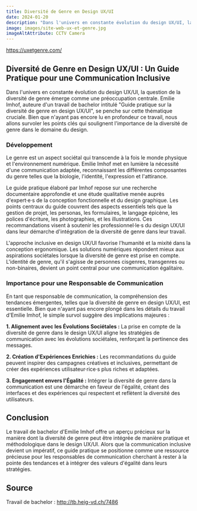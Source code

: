```yaml
---
title: Diversité de Genre en Design UX/UI
date: 2024-01-20
description: "Dans l'univers en constante évolution du design UX/UI, la question de la diversité de genre émerge comme une préoccupation centrale. Emilie Imhof, auteure d'un travail de bachelor intitulé (Guide pratique sur la diversité de genre en design UX/UI), se penche sur cette thématique cruciale. Bien que nayant pas encore lu en profondeur ce travail, nous allons survoler les points clés qui soulignent limportance de la diversité de genre dans le domaine du design."
image: images/site-web-ux-et-genre.jpg
imageAltAttribute: CCTV Camera
---
```


https://uxetgenre.com/

## Diversité de Genre en Design UX/UI : Un Guide Pratique pour une Communication Inclusive

Dans l'univers en constante évolution du design UX/UI, la question de la diversité de genre émerge comme une préoccupation centrale. Emilie Imhof, auteure d'un travail de bachelor intitulé "Guide pratique sur la diversité de genre en design UX/UI", se penche sur cette thématique cruciale. Bien que n'ayant pas encore lu en profondeur ce travail, nous allons survoler les points clés qui soulignent l'importance de la diversité de genre dans le domaine du design.

### Développement

Le genre est un aspect sociétal qui transcende à la fois le monde physique et l'environnement numérique. Emilie Imhof met en lumière la nécessité d'une communication adaptée, reconnaissant les différentes composantes du genre telles que la biologie, l'identité, l'expression et l'attirance.

Le guide pratique élaboré par Imhof repose sur une recherche documentaire approfondie et une étude qualitative menée auprès d'expert·e·s de la conception fonctionnelle et du design graphique. Les points centraux du guide couvrent des aspects essentiels tels que la gestion de projet, les personas, les formulaires, le langage épicène, les polices d'écriture, les photographies, et les illustrations. Ces recommandations visent à soutenir les professionnel·le·s du design UX/UI dans leur démarche d'intégration de la diversité de genre dans leur travail.

L'approche inclusive en design UX/UI favorise l'humanité et la mixité dans la conception ergonomique. Les solutions numériques répondent mieux aux aspirations sociétales lorsque la diversité de genre est prise en compte. L'identité de genre, qu'il s'agisse de personnes cisgenres, transgenres ou non-binaires, devient un point central pour une communication égalitaire.

### Importance pour une Responsable de Communication

En tant que responsable de communication, la compréhension des tendances émergentes, telles que la diversité de genre en design UX/UI, est essentielle. Bien que n'ayant pas encore plongé dans les détails du travail d'Emilie Imhof, le simple survol suggère des implications majeures :

**1. Alignement avec les Évolutions Sociétales :** La prise en compte de la diversité de genre dans le design UX/UI aligne les stratégies de communication avec les évolutions sociétales, renforçant la pertinence des messages.

**2. Création d'Expériences Enrichies :** Les recommandations du guide peuvent inspirer des campagnes créatives et inclusives, permettant de créer des expériences utilisateur·rice·s plus riches et adaptées.

**3. Engagement envers l'Égalité :** Intégrer la diversité de genre dans la communication est une démarche en faveur de l'égalité, créant des interfaces et des expériences qui respectent et reflètent la diversité des utilisateurs.

## Conclusion

Le travail de bachelor d'Emilie Imhof offre un aperçu précieux sur la manière dont la diversité de genre peut être intégrée de manière pratique et méthodologique dans le design UX/UI. Alors que la communication inclusive devient un impératif, ce guide pratique se positionne comme une ressource précieuse pour les responsables de communication cherchant à rester à la pointe des tendances et à intégrer des valeurs d'égalité dans leurs stratégies.

## Source

Travail de bachelor : http://tb.heig-vd.ch/7486

